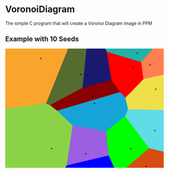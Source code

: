 # VoronoiDiagram

The simple C program that will create a Voronoi Diagram image in PPM

## Example with 10 Seeds

![img](./output.png)
